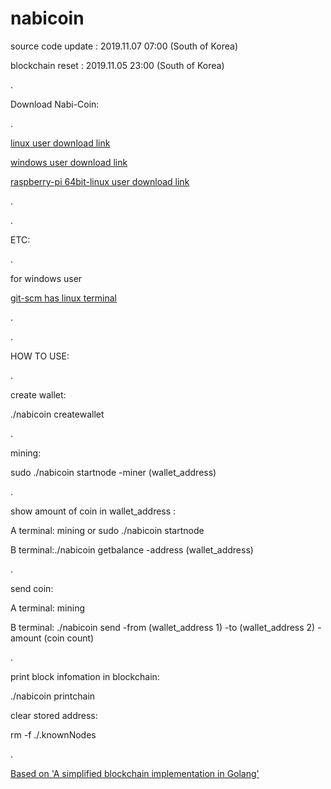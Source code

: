 # nabicoin
source code update : 2019.11.07 07:00 (South of Korea)

blockchain reset   : 2019.11.05 23:00 (South of Korea)

.

Download Nabi-Coin:

.

[linux user download link](http://114.203.210.120/execute_file/nabicoin_linux.tar.gz) 


[windows user download link](http://114.203.210.120/execute_file/nabicoin_windows.zip)


[raspberry-pi 64bit-linux user download link](http://114.203.210.120/execute_file/nabicoin_raspberrypi64.tar.gz)

.

.


ETC:

.

for windows user

[git-scm has linux terminal](http://www.git-scm.com) 

.

.

HOW TO USE:

.

create wallet:

./nabicoin createwallet

.

mining:

sudo ./nabicoin startnode -miner (wallet_address) 

.

show amount of coin in wallet_address :

A terminal: mining or sudo ./nabicoin startnode

B terminal:./nabicoin getbalance -address (wallet_address)

.

send coin:

A terminal: mining

B terminal: ./nabicoin send -from (wallet_address 1) -to (wallet_address 2) -amount (coin count)

.

print block infomation in blockchain:

./nabicoin printchain


clear stored address:

rm -f ./.knownNodes 

.

[Based on 'A simplified blockchain implementation in Golang'](https://github.com/Jeiwan/blockchain_go)

